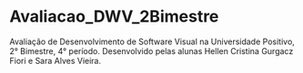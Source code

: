 # Avaliacao_DWV_2Bimestre
Avaliação de Desenvolvimento de Software Visual na Universidade Positivo, 2° Bimestre, 4° período. Desenvolvido pelas alunas Hellen Cristina Gurgacz Fiori e Sara Alves Vieira. 
